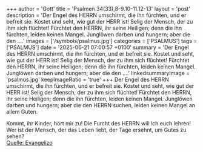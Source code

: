 +++
author = 'Gott'
title = 'Psalmen 34(33),8-9.10-11.12-13'
layout = 'post'
description = 'Der Engel des HERRN umschirmt, die ihn fürchten, und er befreit sie. Kostet und seht, wie gut der HERR ist! Selig der Mensch, der zu ihm sich flüchtet! Fürchtet den HERRN, ihr seine Heiligen; denn die ihn fürchten, leiden keinen Mangel. Junglöwen darben und hungern; aber die den ....'
images = ['/symbols/psalmus.jpg']
categories = ['PSALMUS']
tags = ['PSALMUS']
date = '2025-06-21 07:00:57 +0100'
summary = 'Der Engel des HERRN umschirmt, die ihn fürchten, und er befreit sie. Kostet und seht, wie gut der HERR ist! Selig der Mensch, der zu ihm sich flüchtet! Fürchtet den HERRN, ihr seine Heiligen; denn die ihn fürchten, leiden keinen Mangel. Junglöwen darben und hungern; aber die den ....'
linkedsummaryImage = 'psalmus.jpg'
keepImageRatio = 'true'
+++
Der Engel des HERRN umschirmt, die ihn fürchten, und er befreit sie.
Kostet und seht, wie gut der HERR ist! Selig der Mensch, der zu ihm sich flüchtet!
Fürchtet den HERRN, ihr seine Heiligen; denn die ihn fürchten, leiden keinen Mangel.
Junglöwen darben und hungern; aber die den HERRN suchen, leiden keinen Mangel an allem Guten.<!--more-->

Kommt, ihr Kinder, hört mir zu! Die Furcht des HERRN will ich euch lehren!
Wer ist der Mensch, der das Leben liebt, der Tage ersehnt, um Gutes zu sehen?<br> [Quelle: Evangelizo](https://evangeliumtagfuertag.org/DE/gospel)